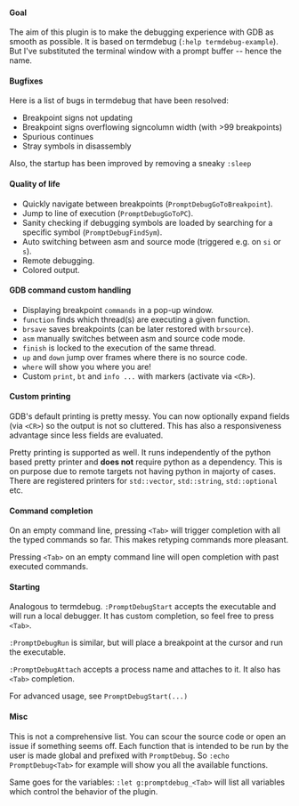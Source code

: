 #### Goal

The aim of this plugin is to make the debugging experience with GDB as smooth as possible. It is based on
termdebug (`:help termdebug-example`). But I've substituted the terminal window with a prompt buffer -- hence the name.

#### Bugfixes

Here is a list of bugs in termdebug that have been resolved:
- Breakpoint signs not updating
- Breakpoint signs overflowing signcolumn width (with >99 breakpoints)
- Spurious continues
- Stray symbols in disassembly

Also, the startup has been improved by removing a sneaky `:sleep`

#### Quality of life

- Quickly navigate between breakpoints (`PromptDebugGoToBreakpoint`).
- Jump to line of execution (`PromptDebugGoToPC`).
- Sanity checking if debugging symbols are loaded by searching for a specific symbol (`PromptDebugFindSym`).
- Auto switching between asm and source mode (triggered e.g. on `si` or `s`).
- Remote debugging.
- Colored output.

#### GDB command custom handling

- Displaying breakpoint `commands` in a pop-up window.
- `function` finds which thread(s) are executing a given function.
- `brsave` saves breakpoints (can be later restored with `brsource`).
- `asm` manually switches between asm and source code mode.
- `finish` is locked to the execution of the same thread.
- `up` and `down` jump over frames where there is no source code.
- `where` will show you where you are!
- Custom `print`, `bt` and `info ...` with markers (activate via `<CR>`).

#### Custom printing

GDB's default printing is pretty messy. You can now optionally expand fields (via `<CR>`) so the output is not so
cluttered. This has also a responsiveness advantage since less fields are evaluated.

Pretty printing is supported as well. It runs independently of the python based pretty printer and **does not** require
python as a dependency. This is on purpose due to remote targets not having python in majorty of cases. There are
registered printers for `std::vector`, `std::string`, `std::optional` etc.

#### Command completion

On an empty command line, pressing `<Tab>` will trigger completion with all the typed commands so far. This makes retyping
commands more pleasant.

Pressing `<Tab>` on an empty command line will open completion with past executed commands.

#### Starting

Analogous to termdebug. `:PromptDebugStart` accepts the executable and will run a local debugger. It has custom
completion, so feel free to press `<Tab>`.

`:PromptDebugRun` is similar, but will place a breakpoint at the cursor and run the executable.

`:PromptDebugAttach` accepts a process name and attaches to it. It also has `<Tab>` completion.

For advanced usage, see `PromptDebugStart(...)`

#### Misc

This is not a comprehensive list. You can scour the source code or open an issue if something seems off. Each function
that is intended to be run by the user is made global and prefixed with `PromptDebug`. So `:echo PromptDebug<Tab>` for
example will show you all the available functions.

Same goes for the variables: `:let g:promptdebug_<Tab>` will list all variables which control the behavior of the
plugin.
